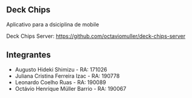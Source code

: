 ## Deck Chips
Aplicativo para a dsiciplina de mobile

Deck Chips Server: https://github.com/octaviomuller/deck-chips-server

## Integrantes
- Augusto Hideki Shimizu - RA: 171026
- Juliana Cristina Ferreira Izac - RA: 190778
- Leonardo Coelho Ruas - RA: 190089
- Octávio Henrique Müller Barrio - RA: 190067
